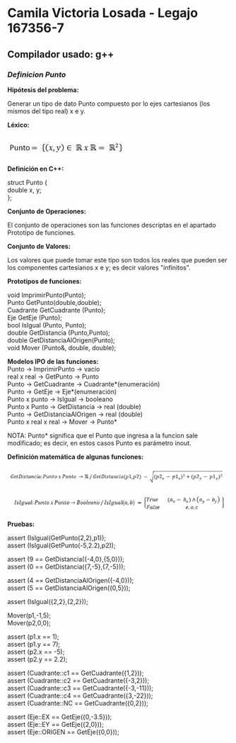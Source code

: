 # Camila Victoria Losada - Legajo 167356-7
## Compilador usado: g++
### *Definicion Punto*

**Hipótesis del problema:**  

Generar un tipo de dato Punto compuesto por lo ejes cartesianos (los mismos del tipo real) x e y.

**Léxico:**  

![Funcion Punto](https://github.com/closada/AED/blob/master/Imgs/PUNTO.JPG)  

**Definición en C++:**  

struct Punto {  
   double x, y;  
};  

**Conjunto de Operaciones:**  

El conjunto de operaciones son las funciones descriptas en el apartado Prototipo de funciones.  

**Conjunto de Valores:**  

Los valores que puede tomar este tipo son todos los reales que pueden ser los componentes cartesianos x e y; es decir valores "infinitos".


**Prototipos de funciones:**  

void ImprimirPunto(Punto);  
Punto GetPunto(double,double);  
Cuadrante GetCuadrante (Punto);  
Eje GetEje (Punto);  
bool IsIgual (Punto, Punto);  
double GetDistancia (Punto,Punto);  
double GetDistanciaAlOrigen(Punto);  
void Mover (Punto&, double, double);  

**Modelos IPO de las funciones:**  
Punto -> ImprimirPunto -> vacío  
real x real -> GetPunto -> Punto  
Punto -> GetCuadrante -> Cuadrante*(enumeración)  
Punto -> GetEje -> Eje*(enumeración)  
Punto x punto -> IsIgual -> booleano  
Punto x Punto -> GetDistancia -> real (double)  
Punto -> GetDistanciaAlOrigen -> real (double)  
Punto x real x real -> Mover -> Punto*  

NOTA: Punto* significa que el Punto que ingresa a la funcion sale modificado; es decir, en estos casos Punto es parámetro inout.  


**Definición matemática de algunas funciones:**  

![Funcion GetDistancia](https://github.com/closada/AED/blob/master/Imgs/GetDistancia.JPG)  

![Funcion IsIgual](https://github.com/closada/AED/blob/master/Imgs/IsIgualPunto.JPG)  


**Pruebas:**  

assert  (IsIgual(GetPunto(2,2),p1));  
assert  (IsIgual(GetPunto(-5,2.2),p2));  

assert (9 == GetDistancia({-4,0},{5,0}));  
assert (0 == GetDistancia({7,-5},{7,-5}));  

assert (4 == GetDistanciaAlOrigen({-4,0}));  
assert (5 == GetDistanciaAlOrigen({0,5}));  

assert (IsIgual({2,2},{2,2}));  

Mover(p1,-1,5);  
Mover(p2,0,0);  

assert (p1.x == 1);  
assert (p1.y == 7);  
assert (p2.x == -5);  
assert (p2.y == 2.2);  

assert (Cuadrante::c1 == GetCuadrante({1,2}));  
assert (Cuadrante::c2 == GetCuadrante({-3,2}));  
assert (Cuadrante::c3 == GetCuadrante({-3,-11}));  
assert (Cuadrante::c4 == GetCuadrante({3,-22}));  
assert (Cuadrante::NC == GetCuadrante({0,2}));  

assert (Eje::EX == GetEje({0,-3.5}));  
assert (Eje::EY == GetEje({2,0}));  
assert (Eje::ORIGEN == GetEje({0,0}));  
